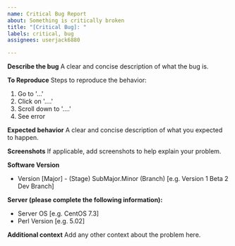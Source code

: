 ```yaml
---
name: Critical Bug Report
about: Something is critically broken
title: "[Critical Bug]: "
labels: critical, bug
assignees: userjack6880

---
```


**Describe the bug**
A clear and concise description of what the bug is.

**To Reproduce**
Steps to reproduce the behavior:
1. Go to '...'
2. Click on '....'
3. Scroll down to '....'
4. See error

**Expected behavior**
A clear and concise description of what you expected to happen.

**Screenshots**
If applicable, add screenshots to help explain your problem.

**Software Version**
- Version [Major] - (Stage) SubMajor.Minor (Branch) [e.g. Version 1 Beta 2 Dev Branch]

**Server (please complete the following information):**
- Server OS [e.g. CentOS 7.3]
- Perl Version [e.g. 5.02]

**Additional context**
Add any other context about the problem here.
